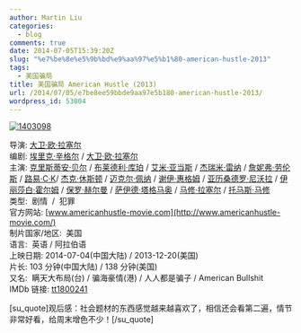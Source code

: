 ```yaml
---
author: Martin Liu
categories:
  - blog
comments: true
date: 2014-07-05T15:39:20Z
slug: "%e7%be%8e%e5%9b%bd%e9%aa%97%e5%b1%80-american-hustle-2013"
tags:
  - 美国骗局
title: 美国骗局 American Hustle (2013)
url: /2014/07/05/e7be8ee59bbde9aa97e5b180-american-hustle-2013/
wordpress_id: 53004
---
```


[![1403098](http://7bv9gn.com1.z0.glb.clouddn.com/wp-content/uploads/2014/07/1403098.jpg)](http://7bv9gn.com1.z0.glb.clouddn.com/wp-content/uploads/2014/07/1403098.jpg)

导演: [大卫·欧·拉塞尔](http://movie.douban.com/celebrity/1022739/)  
编剧: [埃里克·辛格尔](http://movie.douban.com/celebrity/1323406/) / [大卫·欧·拉塞尔](http://movie.douban.com/celebrity/1022739/)  
主演: [克里斯蒂安·贝尔](http://movie.douban.com/celebrity/1005773/) / [布莱德利·库珀](http://movie.douban.com/celebrity/1013757/) / [艾米·亚当斯](http://movie.douban.com/celebrity/1022563/) / [杰瑞米·雷纳](http://movie.douban.com/celebrity/1013770/) / [詹妮弗·劳伦斯](http://movie.douban.com/celebrity/1022616/) / [路易·C·K](http://movie.douban.com/celebrity/1049602/)/ [杰克·休斯顿](http://movie.douban.com/celebrity/1036445/) / [迈克尔·佩纳](http://movie.douban.com/celebrity/1131634/) / [谢伊·惠格姆](http://movie.douban.com/celebrity/1165173/) / [亚历桑德罗·尼沃拉](http://movie.douban.com/celebrity/1009310/) / [伊丽莎白·霍尔姆](http://movie.douban.com/celebrity/1144396/) / [保罗·赫尔曼](http://movie.douban.com/celebrity/1000541/) / [萨伊德·塔格马奥](http://movie.douban.com/celebrity/1010660/) / [马修·拉塞尔](http://movie.douban.com/celebrity/1337321/) / [托马斯·马修](http://movie.douban.com/celebrity/1337322/)  
类型:  剧情  /  犯罪  
官方网站: [www.americanhustle-movie.com](http://www.americanhustle-movie.com/)  
制片国家/地区:  美国  
语言:  英语 / 阿拉伯语  
上映日期: 2014-07-04(中国大陆) / 2013-12-20(美国)  
片长: 103 分钟(中国大陆) / 138 分钟(美国)  
又名:  瞒天大布局(台) / 骗海豪情(港) / 人人都是骗子 / American Bullshit  
IMDb 链接: [tt1800241](http://www.imdb.com/title/tt1800241)

[su_quote]观后感：社会题材的东西感觉越来越喜欢了，相信还会看第二遍，情节非常好看，给周末增色不少！[/su_quote]
